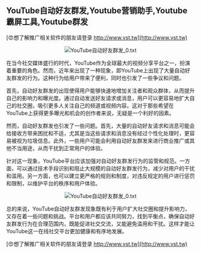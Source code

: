 ## **YouTube自动好友群发,Youtube营销助手,Youtube霸屏工具,Youtube群发**

[😍想了解推广相关软件的朋友请登录 http://www.vst.tw](http://www.vst.tw)

 <center><img src="https://vst.tw/MP4/tuiguang/png/4.png" alt="YouTube自动好友群发_0.txt"></center>

在当今社交媒体盛行的时代，YouTube作为全球最大的视频分享平台之一，扮演着重要的角色。然而，近年来出现了一种现象，即YouTube上出现了大量自动好友群发的行为。这种行为给用户带来了便利，同时也引发了一些争议和问题。

首先，自动好友群发的出现使得用户能够快速地增加关注者和观众群体，从而提升自己的影响力和曝光度。通过自动发送好友请求或消息，用户可以更容易地扩大自己的社交圈，吸引更多人关注自己的频道或视频内容。这对于那些希望在YouTube上获得更多曝光和机会的创作者来说，无疑是一个利好的因素。

然而，自动好友群发也引发了一些问题。首先，大量的自动好友请求和消息可能会给接收方带来困扰和不适，尤其是当这些请求和消息没有经过个性化处理时，更容易被视为垃圾信息。此外，一些用户可能会利用自动好友群发来进行商业推广或其他不当用途，从而干扰到正常用户的体验。

针对这一现象，YouTube平台应该加强对自动好友群发行为的监管和规范。一方面，可以通过技术手段识别和阻止大规模的自动好友群发行为，减少对用户的干扰和滥用。另一方面，也可以建立更严格的规则和制度，对违反规定的用户进行惩罚和限制，以维护平台的秩序和用户体验。

 <center><img src="https://vst.tw/MP4/tuiguang/png/1.png" alt="YouTube自动好友群发_0.txt"></center>

总的来说，YouTube自动好友群发现象既有利于用户扩大社交圈和提升影响力，又存在着一些问题和挑战。平台和用户都应该共同努力，找到平衡点，确保自动好友群发行为在合理范围内，既能促进社交交流，又能避免滥用和干扰。这样才能让YouTube这一在线社交平台更加健康和有序地发展。

[😍想了解推广相关软件的朋友请登录 http://www.vst.tw](http://www.vst.tw)




